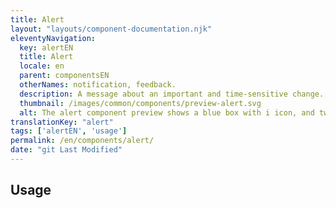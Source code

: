 ```yaml
---
title: Alert
layout: "layouts/component-documentation.njk"
eleventyNavigation:
  key: alertEN
  title: Alert
  locale: en
  parent: componentsEN
  otherNames: notification, feedback.
  description: A message about an important and time-sensitive change.
  thumbnail: /images/common/components/preview-alert.svg
  alt: The alert component preview shows a blue box with i icon, and two dark blue lines that represent text
translationKey: "alert"
tags: ['alertEN', 'usage']
permalink: /en/components/alert/
date: "git Last Modified"
---
```


## Usage